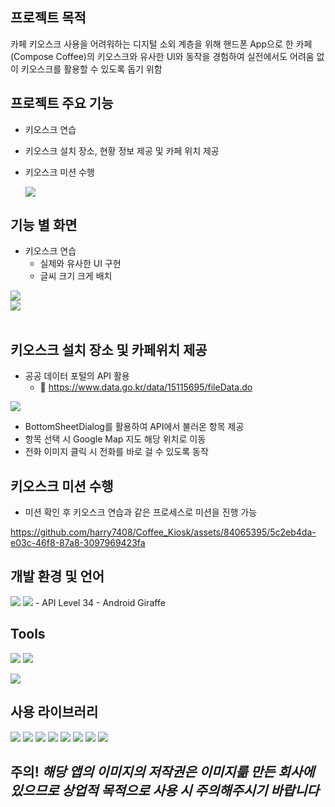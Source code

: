 ## 프로젝트 목적
카페 키오스크 사용을 어려워하는 디지털 소외 계층을 위해 핸드폰 App으로 한 카페(Compose Coffee)의 키오스크와 유사한 UI와 동작을 경험하여 실전에서도 어려움 없이 키오스크를 활용할 수 있도록 돕기 위함

## 프로젝트 주요 기능
- 키오스크 연습
- 키오스크 설치 장소, 현황 정보 제공 및 카페 위치 제공
- 키오스크 미션 수행

  <img src="https://github.com/harry7408/Coffee_Kiosk/assets/84065395/9f9d9861-052f-4d16-bd62-f61f943c8acd">

## 기능 별 화면
- 키오스크 연습
  - 실제와 유사한 UI 구현
  - 글씨 크기 크게 배치
<img src="https://github.com/harry7408/Coffee_Kiosk/assets/84065395/9a288e2a-b04a-4443-b3f9-ee0faa8d3b7b">
<br>
<img src="https://github.com/harry7408/Coffee_Kiosk/assets/84065395/f4114301-6ca9-4955-94fa-30a6227cac4b">
<br></br>

## 키오스크 설치 장소 및 카페위치 제공

- 공공 데이터 포털의 API 활용
  - 🔗 https://www.data.go.kr/data/15115695/fileData.do
 
<img src="https://github.com/harry7408/Coffee_Kiosk/assets/84065395/d3ef6882-3900-48a8-bebc-2d7ea388046f"><br>
  - BottomSheetDialog를 활용하여 API에서 불러온 항목 제공
  - 항목 선택 시 Google Map 지도 해당 위치로 이동
  - 전화 이미지 클릭 시 전화를 바로 걸 수 있도록 동작

## 키오스크 미션 수행
  - 미션 확인 후 키오스크 연습과 같은 프로세스로 미션을 진행 가능
    

    
https://github.com/harry7408/Coffee_Kiosk/assets/84065395/5c2eb4da-e03c-46f8-87a8-3097969423fa

## 개발 환경 및 언어
<p align="left">
 <img src="https://img.shields.io/badge/Android Studio Gifffe-3DDC84?style=flat-square&logo=android-studio&logoColor=white"/>
  <img src="https://img.shields.io/badge/Kotlin-7F52FF?style=flat&logo=kotlin&logoColor=white"/> 
  - API Level 34
  - Android Giraffe
</p>

## Tools
<p align="left">
  <img src="https://img.shields.io/badge/Git-F05032?style=flat-square&logo=git&logoColor=white"/>
  <img src="https://img.shields.io/badge/GitHub-181717?style=flat-square&logo=github&logoColor=white"/>
</p>
  <img src="https://img.shields.io/badge/Figma-F24E1E?style=flat-square&logo=figma&logoColor=white"/>
</p>

## 사용 라이브러리 
<p align="left">
  <img src="https://img.shields.io/badge/SplashScreen-9999FF?style=flat&logo=android&logoColor=white"/>
  <img src="https://img.shields.io/badge/FlowBinding-9999FF?style=flat&logo=android&logoColor=white"/>
  <img src="https://img.shields.io/badge/Retrofit2-9999FF?style=flat&logo=android&logoColor=white"/>
  <img src="https://img.shields.io/badge/OkHttp-9999FF?style=flat&logo=android&logoColor=white"/>
  <img src="https://img.shields.io/badge/Lottie-9999FF?style=flat&logo=android&logoColor=white"/>
  <img src="https://img.shields.io/badge/ViewPager2-9999FF?style=flat&logo=android&logoColor=white"/>
  <img src="https://img.shields.io/badge/FancyToast-9999FF?style=flat&logo=android&logoColor=white"/>
  <img src="https://img.shields.io/badge/Gooogle_Map-9999FF?style=flat&logo=android&logoColor=white"/>
</p>

## 주의! *해당 앱의 이미지의 저작권은 이미지륾 만든 회사에 있으므로 상업적 목적으로 사용 시 주의해주시기 바랍니다*

